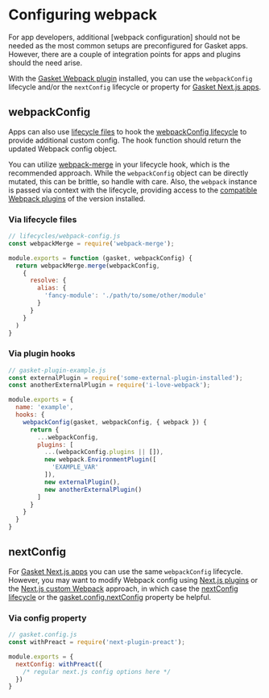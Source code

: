 # Configuring webpack

For app developers, additional [webpack configuration] should not be needed as
the most common setups are preconfigured for Gasket apps. However, there are a
couple of integration points for apps and plugins should the need arise.

With the [Gasket Webpack plugin] installed, you can use the `webpackConfig`
lifecycle and/or the `nextConfig` lifecycle or property
for [Gasket Next.js apps].

## webpackConfig

Apps can also use [lifecycle files] to hook the [webpackConfig lifecycle] to
provide additional custom config. The hook function should return the updated
Webpack config object.

You can utilize [webpack-merge] in your lifecycle hook, which is the recommended
approach. While the `webpackConfig` object can be directly mutated, this can be
brittle, so handle with care. Also, the `webpack` instance is passed via context
with the lifecycle, providing access to the [compatible Webpack plugins]
of the version installed.

### Via lifecycle files

```js
// lifecycles/webpack-config.js
const webpackMerge = require('webpack-merge');

module.exports = function (gasket, webpackConfig) {
  return webpackMerge.merge(webpackConfig,
    {
      resolve: {
        alias: {
          'fancy-module': './path/to/some/other/module'
        }
      }
    }
  )
}
```

### Via plugin hooks

```js
// gasket-plugin-example.js
const externalPlugin = require('some-external-plugin-installed');
const anotherExternalPlugin = require('i-love-webpack');

module.exports = {
  name: 'example',
  hooks: {
    webpackConfig(gasket, webpackConfig, { webpack }) {
      return {
        ...webpackConfig,
        plugins: [
          ...(webpackConfig.plugins || []),
          new webpack.EnvironmentPlugin([
            'EXAMPLE_VAR'
          ]),
          new externalPlugin(),
          new anotherExternalPlugin()
        ]
      }
    }
  }
}
```

## nextConfig

For [Gasket Next.js apps] you can use the same `webpackConfig` lifecycle.
However, you may want to modify Webpack config using [Next.js plugins] or the
[Next.js custom Webpack] approach, in which case the [nextConfig lifecycle] or
the [gasket.config.nextConfig] property be helpful.

### Via config property

```js
// gasket.config.js
const withPreact = require('next-plugin-preact');

module.exports = {
  nextConfig: withPreact({
    /* regular next.js config options here */
  })
}
```

[configuration environments]:/packages/gasket-cli/docs/configuration.md#environments
[lifecycle files]: /packages/gasket-plugin-lifecycle/README.md#usage
[Gasket Webpack plugin]:/packages/gasket-plugin-webpack/README.md
[webpackConfig lifecycle]:/packages/gasket-plugin-webpack/README.md#webpackconfig
[Gasket Next.js apps]:/packages/gasket-plugin-nextjs/README.md
[gasket.config.nextConfig]:/packages/gasket-plugin-nextjs/README.md#configuration
[nextConfig lifecycle]:/packages/gasket-plugin-nextjs/README.md#nextconfig

[webpack configurations]:https://webpack.js.org/concepts/
[compatible webpack plugins]: https://webpack.js.org/plugins/
[Next.js plugins]:https://github.com/zeit/next-plugins
[Next.js custom Webpack]: https://nextjs.org/docs/api-reference/next.config.js/custom-webpack-config
[webpack-merge]:https://github.com/survivejs/webpack-merge
